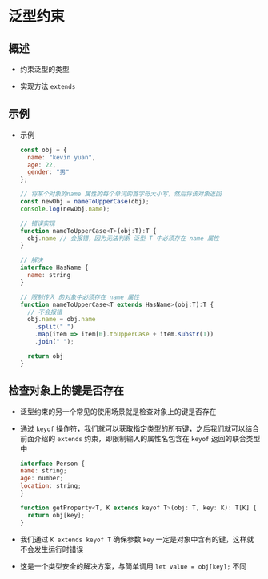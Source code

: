 # 泛型约束

## 概述

- 约束泛型的类型

- 实现方法 `extends`

## 示例

- 示例

    ```js
    const obj = {
      name: "kevin yuan",
      age: 22,
      gender: "男"
    };

    // 将某个对象的name 属性的每个单词的首字母大小写，然后将该对象返回
    const newObj = nameToUpperCase(obj);
    console.log(newObj.name);
    ```

    ```js
    // 错误实现
    function nameToUpperCase<T>(obj:T):T {
      obj.name // 会报错，因为无法判断 泛型 T 中必须存在 name 属性
    }

    // 解决
    interface HasName {
      name: string
    }

    // 限制传入 的对象中必须存在 name 属性
    function nameToUpperCase<T extends HasName>(obj:T):T {
      // 不会报错
      obj.name = obj.name
        .split(" ")
        .map(item => item[0].toUpperCase + item.substr(1))
        .join(" ");

      return obj
    }
    ```

## 检查对象上的键是否存在

- 泛型约束的另⼀个常⻅的使⽤场景就是检查对象上的键是否存在

- 通过 `keyof` 操作符，我们就可以获取指定类型的所有键，之后我们就可以结合前⾯介绍的 `extends` 约束，即限制输⼊的属性名包含在 `keyof` 返回的联合类型中

    ```js
    interface Person {
    name: string;
    age: number;
    location: string;
    }

    function getProperty<T, K extends keyof T>(obj: T, key: K): T[K] {
      return obj[key];
    }
    ```

- 我们通过 `K extends keyof T` 确保参数 `key` ⼀定是对象中含有的键，这样就不会发⽣运⾏时错误

- 这是⼀个类型安全的解决⽅案，与简单调⽤ `let value = obj[key];` 不同

